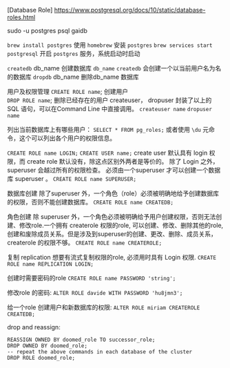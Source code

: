 
[Database Role] https://www.postgresql.org/docs/10/static/database-roles.html

sudo -u postgres psql gaidb

`brew install postgres`  使用 `homebrew` 安装 `postgres`
`brew services start postgresql`  开启 `postgres` 服务，系统启动时启动

`createdb` db_name    创建数据库 `db_name`
`createdb` 会创建一个以当前用户名为名的数据库
`dropdb` db_name  删除db_name 数据库

用户及权限管理
`CREATE ROLE name`;       创建用户  
`DROP ROLE name`;           删除已经存在的用户
createuser， dropuser 封装了以上的 SQL 语句，可以在Command Line 中直接调用。
`createuser name`
`dropuser name`

列出当前数据库上有哪些用户：
`SELECT * FROM pg_roles;`
或者使用 `\du` 元命令，这个可以列出各个用户的权限信息。

`CREATE ROLE name LOGIN;`
`CREATE USER name;`
create user 默认具有 login 权限，而 create role 默认没有，除这点区别外两者是等价的。
除了 Login 之外，superuser 会越过所有的权限检查。
必须由一个superuser 才可以创建一个数据库 superuser 。
`CREATE ROLE name SUPERUSER;`

数据库创建
除了superuser 外，一个角色（role）必须被明确地给予创建数据库的权限，否则不能创建数据库。 `CREATE ROLE name CREATEDB;`

角色创建
除 superuser 外，一个角色必须被明确给予用户创建权限，否则无法创建、修改role.一个拥有 createrole 权限的role, 可以创建、修改、删除其他的role, 创建和废除成员关系。但是涉及到superuser的创建、更改、删除、成员关系，createrole 的权限不够。
`CREATE ROLE name CREATEROLE;`

复制 replication
想要有流式复制权限的role, 必须用时具有 Login 权限.
`CREATE ROLE name REPLICATION LOGIN;`

创建时需要密码的role
`CREATE ROLE name PASSWORD 'string';`

修改role 的密码:
`ALTER ROLE davide WITH PASSWORD 'hu8jmn3';`

给一个role 创建用户和新数据库的权限: 
`ALTER ROLE miriam CREATEROLE CREATEDB;`

drop and reassign:
```
REASSIGN OWNED BY doomed_role TO successor_role;
DROP OWNED BY doomed_role;
-- repeat the above commands in each database of the cluster
DROP ROLE doomed_role;
```



